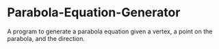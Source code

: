 # Parabola-Equation-Generator
A program to generate a parabola equation given a vertex, a point on the parabola, and the direction.
